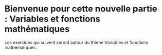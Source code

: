 # Bienvenue pour cette nouvelle partie : Variables et fonctions mathématiques

Les exercices qui suivent seront autour du thème Variables et fonctions mathématiques.




